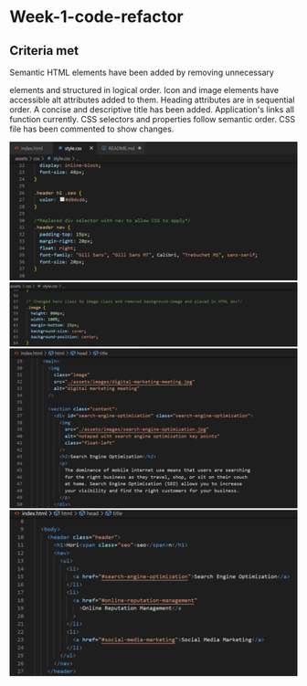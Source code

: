 # Week-1-code-refactor


## Criteria met
Semantic HTML elements have been added by removing unnecessary <div> elements and structured in logical order.
Icon and image elements have accessible alt attributes added to them.
Heading attributes are in sequential order.
A concise and descriptive title has been added.
Application's links all function currently.
CSS selectors and properties follow semantic order.
CSS file has been commented to show changes.

![](Screenshots/Screenshot%202022-10-03%20124607.png)
![](Screenshots/Screenshot%202022-10-03%20124636.png)
![](Screenshots/Screenshot%202022-10-03%20124531.png)
![](Screenshots/Screenshot%202022-10-03%20124452.png)




